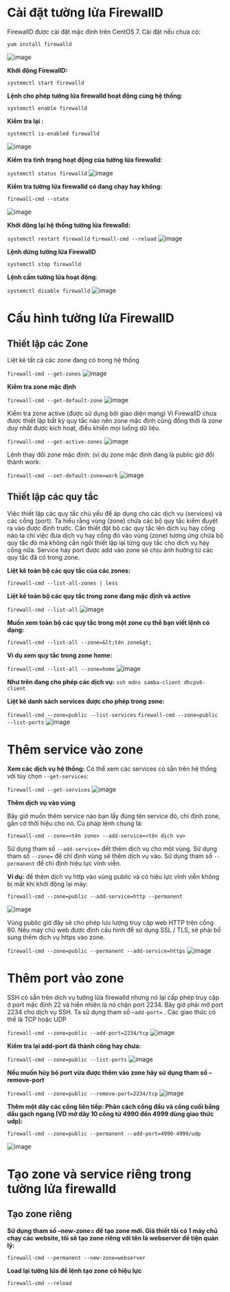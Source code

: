 # Cài đặt tường lửa FirewallD

FirewallD được cài đặt mặc định trên CentOS 7. Cài đặt nếu chưa có:

` yum install firewalld `

![image](https://user-images.githubusercontent.com/111721629/194994572-b447310d-3270-4520-be18-e5c5db34d63f.png)

**Khởi động FirewallD:**

`systemctl start firewalld`

**Lệnh cho phép tường lửa firewalld hoạt động cùng hệ thống**:

`systemctl enable firewalld`

**Kiểm tra lại :**

`systemctl is-enabled firewalld`

![image](https://user-images.githubusercontent.com/111721629/194994818-904e0191-1e23-4a95-89d5-f074abe569aa.png)

**Kiểm tra tình trạng hoạt động của tường lửa firewalld**:

`systemctl status firewalld`
![image](https://user-images.githubusercontent.com/111721629/194994851-1d84646a-5651-4ffd-a847-5a36b06ea6c5.png)

**Kiểm tra tường lửa firewalld có đang chạy hay không:**

`firewall-cmd --state`

![image](https://user-images.githubusercontent.com/111721629/194994909-917a2c90-bab2-42f1-9e7e-683ac076b09b.png)

**Khởi động lại hệ thống tường lửa firewalld:**

`systemctl restart firewalld`
`firewall-cmd --reload`
![image](https://user-images.githubusercontent.com/111721629/194995023-6364edbf-082c-4394-9c8d-2bdf00f9cb98.png)

**Lệnh dừng tường lửa FirewallD**

`systemctl stop firewalld`

**Lệnh cấm tường lửa hoạt động**:

`systemctl disable firewalld`
![image](https://user-images.githubusercontent.com/111721629/194995052-8b72df84-cb09-4899-9c08-b1ac1250489b.png)

# Cấu hình tường lửa FirewallD

## Thiết lập các Zone

Liệt kê tất cả các zone đang có trong hệ thống

`firewall-cmd --get-zones`
![image](https://user-images.githubusercontent.com/111721629/194995137-1afde782-d696-4fe8-abb3-931073f50188.png)

**Kiểm tra zone mặc định**

`firewall-cmd --get-default-zone`
![image](https://user-images.githubusercontent.com/111721629/194995221-2ddb404f-d797-4ef9-a7de-12424ead23d5.png)

Kiểm tra zone active (được sử dụng bởi giao diện mạng)
Vì FirewallD chưa được thiết lập bất kỳ quy tắc nào nên zone mặc định cũng đồng thời là zone duy nhất được kích hoạt, điều khiển mọi luồng dữ liệu.

`firewall-cmd --get-active-zones`
![image](https://user-images.githubusercontent.com/111721629/194995286-d06bddd0-f59f-44c5-94aa-0e55d75685b4.png)

Lệnh thay đổi zone mặc định: (ví dụ zone mặc định đang là public giờ đổi thành work:

`firewall-cmd --set-default-zone=work`
![image](https://user-images.githubusercontent.com/111721629/194995337-a717e6fd-9b92-4054-a3fa-1aebdf41e861.png)

## Thiết lập các quy tắc

Việc thiết lập các quy tắc chủ yếu để áp dụng cho các dịch vụ (services) và các cổng (port). Ta hiểu rằng vùng (zone) chứa các bộ quy tắc kiểm đuyệt ra vào được định trước. Cần thiết đặt bộ các quy tắc lên dịch vụ hay cổng nào ta chỉ việc đưa dịch vụ hay cổng đó vào vùng (zone) tương ứng chứa bộ quy tắc đó mà không cần ngồi thiết lập lại từng quy tắc cho dich vụ hay cổng nữa. Service hay port được add vào zone sẽ chịu ảnh hưởng từ các quy tắc đã có trong zone.

**Liệt kê toàn bộ các quy tắc của các zones:**

`firewall-cmd --list-all-zones | less`

**Liệt kê toàn bộ các quy tắc trong zone đang mặc định và active**

`firewall-cmd --list-all`
![image](https://user-images.githubusercontent.com/111721629/194995735-b9bd35c4-f24f-4ee6-a4d5-aa51d83564c7.png)

**Muốn xem toàn bộ các quy tắc trong một zone cụ thể bạn viết lệnh có dạng:**

 `firewall-cmd --list-all --zone=&lt;tên zone&gt;`
 
**Ví dụ xem quy tắc trong zone home:**

`firewall-cmd --list-all --zone=home`
![image](https://user-images.githubusercontent.com/111721629/194995871-1ea3f1e9-524d-4e65-9c26-08fb7bdbce85.png)

**Như trên đang cho phép các dịch vụ:** `ssh mdns samba-client dhcpv6-client`

**Liệt kê danh sách services được cho phép trong zone:**

`firewall-cmd --zone=public --list-services`
`firewall-cmd --zone=public --list-ports`
![image](https://user-images.githubusercontent.com/111721629/194996847-17b7b99e-b66e-44dc-b699-246ea98a515f.png)

# Thêm service vào zone

**Xem các dịch vụ hệ thống:**
Có thể xem các services có sẵn trên hệ thống với tùy chọn `--get-services`:

`firewall-cmd --get-services`
![image](https://user-images.githubusercontent.com/111721629/194996976-6610f9e3-c33a-4522-875c-e727b5858d48.png)

**Thêm dịch vụ vào vùng**

Bây giờ muốn thêm service nào bạn lấy đúng tên service đó, chỉ định zone, gắn cờ thời hiệu cho nó. Cú pháp lệnh chung là:

`firewall-cmd --zone=<tên zone> --add-service=<tên dịch vụ>`

Sử dụng tham số `--add-service=` đểt thêm dịch vụ cho một vùng.
Sử dụng tham số `--zone=`  để chỉ định vùng sẽ thêm dịch vụ vào.
Sử dụng tham số  `--permanent` để chỉ định hiệu lực vĩnh viễn.

**Ví dụ:** để thêm dịch vụ http vào vùng public và có hiệu lực vĩnh viễn không bị mất khi khởi động lại máy:

`firewall-cmd --zone=public --add-service=http --permanent`

![image](https://user-images.githubusercontent.com/111721629/194997222-3ecadcf0-6c63-4bf2-a2ff-bed047d28e54.png)

Vùng public giờ đây sẽ cho phép lưu lượng truy cập web HTTP trên cổng 80. Nếu máy chủ web được định cấu hình để sử dụng SSL / TLS, sẽ phải bổ sung thêm dịch vụ https vào zone.

`firewall-cmd --zone=public --permanent --add-service=https`
![image](https://user-images.githubusercontent.com/111721629/194997339-3189daea-1000-481a-bcfe-bcd117f24495.png)

# Thêm port vào zone

SSH có sẵn trên dịch vụ tường lửa firewalld nhưng nó lại cấp phép truy cập ở port mặc định 22 và hiển nhiên là nó chặn port 2234. Bây giờ phải mở port 2234 cho dịch vụ SSH. Ta sử dụng tham số `–add-port=`   . Các giao thức có thể là TCP hoặc UDP

`firewall-cmd --zone=public --add-port=2234/tcp`
![image](https://user-images.githubusercontent.com/111721629/194997506-5ddaf9d2-0945-4bf4-b8b0-7f93611512be.png)

**Kiểm tra lại add-port đã thành công hay chưa:**

`firewall-cmd --zone=public --list-ports`
![image](https://user-images.githubusercontent.com/111721629/194997571-47730cbc-971d-49d8-b54d-50f737db5546.png)

**Nếu muốn hủy bỏ port vừa được thêm vào zone hãy sử dụng tham số –remove-port**

`firewall-cmd --zone=public --remove-port=2234/tcp`
![image](https://user-images.githubusercontent.com/111721629/194998217-e8082981-14b6-46d7-b4c3-7d5bbd9e18cc.png)


**Thêm một dãy các cổng liên tiếp: Phân cách cổng đầu và cổng cuối bằng dấu gạch ngang (VD mở dãy 10 cổng từ 4990 đến 4999 dùng giao thức udp):**

`firewall-cmd --zone=public --permanent --add-port=4990-4999/udp`

![image](https://user-images.githubusercontent.com/111721629/194998377-8d003728-c901-438c-a8a1-69f2524e88e6.png)

# Tạo zone và service riêng trong tường lửa firewalld

## Tạo zone riêng

**Sử dụng tham số –new-zone= để tạo zone mới. Giả thiết tôi có 1 máy chủ chạy các website, tôi sẽ tạo zone riêng với tên là webserver để tiện quản lý:**

`firewall-cmd --permanent --new-zone=webserver`

**Load lại tường lửa để lệnh tạo zone có hiệu lực**

`firewall-cmd --reload`
